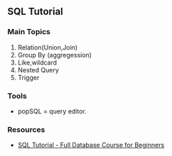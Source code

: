 ## SQL Tutorial

### Main Topics
1. Relation(Union,Join)
2. Group By (aggregession)
3. Like,wildcard
4. Nested Query
5. Trigger

### Tools
* popSQL = query editor.

### Resources
* [SQL Tutorial - Full Database Course for Beginners](https://www.youtube.com/watch?v=HXV3zeQKqGY)

